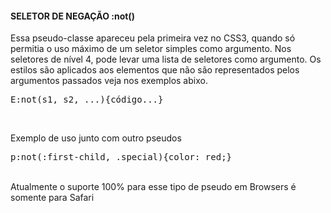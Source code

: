 #### SELETOR DE NEGAÇÃO :not()
 Essa pseudo-classe apareceu pela primeira vez no CSS3, quando só permitia o uso máximo de um seletor simples como argumento. Nos seletores de nível 4, pode levar uma lista de seletores como argumento. Os estilos são aplicados aos elementos que não são representados pelos argumentos passados veja nos exemplos abixo.<br>
  <pre>E:not(s1, s2, ...){código...}</pre><br>
Exemplo de uso junto com outro pseudos <br>
<pre>
p:not(:first-child, .special){color: red;}
</pre>
<br>
 Atualmente o suporte 100% para esse tipo de pseudo em Browsers é somente para Safari<br>
